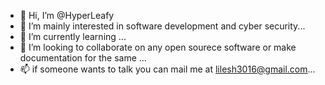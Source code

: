 - 👋 Hi, I’m @HyperLeafy
- 👀 I’m mainly interested in software development and cyber security...
- 🌱 I’m currently learning ...
- 💞️ I’m looking to collaborate on any open sourece software or make documentation for the same ...
- 📫 if someone wants to talk you can mail me at lilesh3016@gmail.com...

<!---
HyperLeafy/HyperLeafy is a ✨ special ✨ repository because its `README.md` (this file) appears on your GitHub profile.
You can click the Preview link to take a look at your changes.
--->
